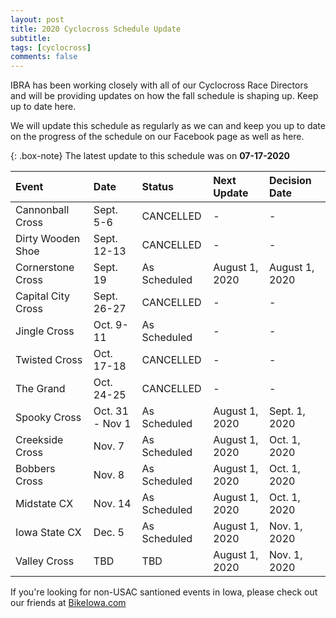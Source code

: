 ```yaml
---
layout: post
title: 2020 Cyclocross Schedule Update
subtitle: 
tags: [cyclocross]
comments: false
---
```


IBRA has been working closely with all of our Cyclocross Race Directors and will be providing updates on how the fall schedule is shaping up. Keep up to date here.

We will update this schedule as regularly as we can and keep you up to date on the progress of the schedule on our Facebook page as well as here.

{: .box-note}
The latest update to this schedule was on **07-17-2020**

|Event	|Date	|Status	|Next Update	|Decision Date|
| :------ |:--- | :--- |:--- |:--- |
|Cannonball Cross	|Sept. 5-6|	CANCELLED|	-	|-|
|Dirty Wooden Shoe	|Sept. 12-13|	CANCELLED|	-	|-|
|Cornerstone Cross	|Sept. 19|	As Scheduled|	August 1, 2020|	August 1, 2020|
|Capital City Cross	|Sept. 26-27|	CANCELLED|	-	|-|
|Jingle Cross	|Oct. 9-11|	As Scheduled	|-	|-|
|Twisted Cross	|Oct. 17-18|	CANCELLED	|-	|-|
|The Grand	|Oct. 24-25|	CANCELLED|	-	|- |
|Spooky Cross	|Oct. 31 - Nov 1|	As Scheduled|	August 1, 2020	|Sept. 1, 2020|
|Creekside Cross	|Nov. 7|	As Scheduled	|August 1, 2020	|Oct. 1, 2020|
|Bobbers Cross	|Nov. 8|	As Scheduled|	August 1, 2020	|Oct. 1, 2020|
|Midstate CX	|Nov. 14|	As Scheduled|August 1, 2020	|Oct. 1, 2020|
|Iowa State CX	|Dec. 5|	As Scheduled|August 1, 2020	|Nov. 1, 2020|
|Valley Cross	|TBD|	TBD ️|August 1, 2020	|Nov. 1, 2020|

If you're looking for non-USAC santioned events in Iowa, please check out our friends at [BikeIowa.com](http://bikeiowa.com)